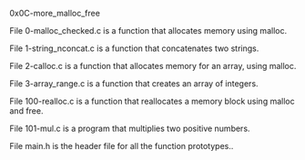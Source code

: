 0x0C-more_malloc_free
  
File 0-malloc_checked.c is a function that allocates memory using malloc.  

File 1-string_nconcat.c is a function that concatenates two strings.
  
File 2-calloc.c is a function that allocates memory for an array, using malloc.
  
File 3-array_range.c is a function that creates an array of integers.
  
File 100-realloc.c is a function that reallocates a memory block using malloc and free.
  
File 101-mul.c is a program that multiplies two positive numbers.
  
File main.h is the header file for all the function prototypes..
